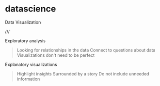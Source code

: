 # datascience

Data Visualization

///

Exploratory analysis
> Looking for relationships in the data
> Connect to questions about data
> Visualizations don't need to be perfect

Explanatory visualizations
> Highlight insights
> Surrounded by a story
> Do not include unneeded information
